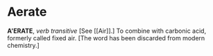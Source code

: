 # Aerate

**A'ERATE**, _verb transitive_ \[See [[Air]].\] To combine with carbonic acid, formerly called fixed air. \[The word has been discarded from modern chemistry.\]
